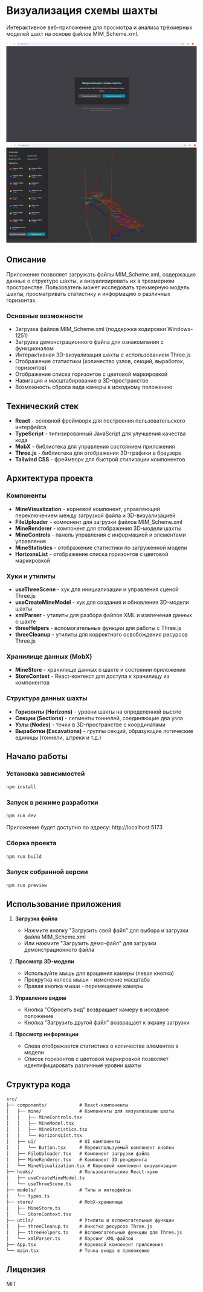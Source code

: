 # Визуализация схемы шахты

Интерактивное веб-приложение для просмотра и анализа трёхмерных моделей шахт на основе файлов MIM_Scheme.xml.

![Экран загрузки файла](public/mainPage.png)
![3D-визуализация шахты](public/minePage.png)

## Описание

Приложение позволяет загружать файлы MIM_Scheme.xml, содержащие данные о структуре шахты, и визуализировать их в трехмерном пространстве. Пользователь может исследовать трехмерную модель шахты, просматривать статистику и информацию о различных горизонтах.

### Основные возможности

- Загрузка файлов MIM_Scheme.xml (поддержка кодировки Windows-1251)
- Загрузка демонстрационного файла для ознакомления с функционалом
- Интерактивная 3D-визуализация шахты с использованием Three.js
- Отображение статистики (количество узлов, секций, выработок, горизонтов)
- Отображение списка горизонтов с цветовой маркировкой
- Навигация и масштабирование в 3D-пространстве
- Возможность сброса вида камеры к исходному положению

## Технический стек

- **React** - основной фреймворк для построения пользовательского интерфейса
- **TypeScript** - типизированный JavaScript для улучшения качества кода
- **MobX** - библиотека для управления состоянием приложения
- **Three.js** - библиотека для отображения 3D-графики в браузере
- **Tailwind CSS** - фреймворк для быстрой стилизации компонентов

## Архитектура проекта

### Компоненты

- **MineVisualization** - корневой компонент, управляющий переключением между загрузкой файла и 3D-визуализацией
- **FileUploader** - компонент для загрузки файлов MIM_Scheme.xml
- **MineRenderer** - компонент для отображения 3D-модели шахты
- **MineControls** - панель управления с информацией и элементами управления
- **MineStatistics** - отображение статистики по загруженной модели
- **HorizonsList** - отображение списка горизонтов с цветовой маркировкой

### Хуки и утилиты

- **useThreeScene** - хук для инициализации и управления сценой Three.js
- **useCreateMineModel** - хук для создания и обновления 3D-модели шахты
- **xmlParser** - утилиты для разбора файлов XML и извлечения данных о шахте
- **threeHelpers** - вспомогательные функции для работы с Three.js
- **threeCleanup** - утилиты для корректного освобождения ресурсов Three.js

### Хранилище данных (MobX)

- **MineStore** - хранилище данных о шахте и состоянии приложения
- **StoreContext** - React-контекст для доступа к хранилищу из компонентов

### Структура данных шахты

- **Горизонты (Horizons)** - уровни шахты на определенной высоте
- **Секции (Sections)** - сегменты тоннелей, соединяющие два узла
- **Узлы (Nodes)** - точки в 3D-пространстве с координатами
- **Выработки (Excavations)** - группы секций, образующие логические единицы (тоннели, штреки и т.д.)

## Начало работы

### Установка зависимостей

```bash
npm install
```

### Запуск в режиме разработки

```bash
npm run dev
```

Приложение будет доступно по адресу: http://localhost:5173

### Сборка проекта

```bash
npm run build
```

### Запуск собранной версии

```bash
npm run preview
```

## Использование приложения

1. **Загрузка файла**
    - Нажмите кнопку "Загрузить свой файл" для выбора и загрузки файла MIM_Scheme.xml
    - Или нажмите "Загрузить демо-файл" для загрузки демонстрационного файла

2. **Просмотр 3D-модели**
    - Используйте мышь для вращения камеры (левая кнопка)
    - Прокрутка колеса мыши - изменение масштаба
    - Правая кнопка мыши - перемещение камеры

3. **Управление видом**
    - Кнопка "Сбросить вид" возвращает камеру в исходное положение
    - Кнопка "Загрузить другой файл" возвращает к экрану загрузки

4. **Просмотр информации**
    - Слева отображается статистика о количестве элементов в модели
    - Список горизонтов с цветовой маркировкой позволяет идентифицировать различные уровни шахты

## Структура кода

```
src/
├── components/            # React-компоненты
│   ├── mine/              # Компоненты для визуализации шахты
│   │   ├── MineControls.tsx
│   │   ├── MineModel.tsx
│   │   ├── MineStatistics.tsx
│   │   └── HorizonsList.tsx
│   ├── ui/                # UI компоненты
│   │   └── Button.tsx     # Переиспользуемый компонент кнопки
│   ├── FileUploader.tsx   # Компонент загрузки файла
│   ├── MineRenderer.tsx   # Компонент 3D-рендеринга
│   └── MineVisualization.tsx # Корневой компонент визуализации
├── hooks/                 # Пользовательские React-хуки
│   ├── useCreateMineModel.ts
│   └── useThreeScene.ts
├── models/                # Типы и интерфейсы
│   └── types.ts
├── store/                 # MobX-хранилища
│   ├── MineStore.ts
│   └── StoreContext.tsx
├── utils/                 # Утилиты и вспомогательные функции
│   ├── threeCleanup.ts    # Очистка ресурсов Three.js
│   ├── threeHelpers.ts    # Вспомогательные функции для Three.js
│   └── xmlParser.ts       # Парсинг XML-файлов
├── App.tsx                # Корневой компонент приложения
└── main.tsx               # Точка входа в приложение
```

## Лицензия

MIT